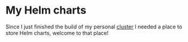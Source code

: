 # My Helm charts

Since I just finished the build of my personal [cluster](https://github.com/anthares101/k3s-pi-cluster) I needed a place to store Helm charts, welcome to that place!
